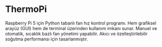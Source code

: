 # ThermoPi
Raspberry Pi 5 için Python tabanlı fan hız kontrol programı. Hem grafiksel arayüz (GUI) hem de terminal üzerinden kullanım imkanı sunar. Manuel ve otomatik, sıcaklık bazlı fan yönetimi yapabilir. Akıcı ve özelleştirilebilir soğutma performansı için tasarlanmıştır.
